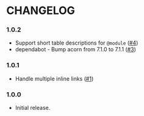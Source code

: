 # CHANGELOG

### 1.0.2

- Support short table descriptions for `@module` ([#4])
- dependabot - Bump acorn from 7.1.0 to 7.1.1 ([#3])

### 1.0.1

- Handle multiple inline links ([#1])

### 1.0.0

- Initial release.

<!-- LINKS -->

[#1]:https://github.com/godaddy/dmd/pull/1
[#3]:https://github.com/godaddy/dmd/pull/3
[#4]:https://github.com/godaddy/dmd/pull/4
